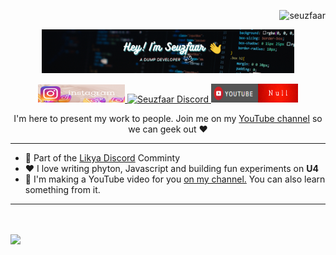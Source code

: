 <p align="right"> <img src="https://komarev.com/ghpvc/?username=seuzfaar&label=Profile%20views&color=0e75b6&style=flat" alt="seuzfaar" /> </p>

<p align="center"><a href="https://github.com/Seuzfaar"><img width="80%" alt="Hey! I'am Seuzfaar. A dump developer :)" src="./assets/gh-readme-header.png" /></a></p>

<p align="center">
  <a href="https://www.instagram.com/iselo911/">
    <img src="./assets/instagram.png" alt="Seuzfaar's instagram" height="29" width="139" /> 
  </a>
  <a href="https://discord.gg/SWhBEbMzW3">
    <img src="https://img.shields.io/discord/699608417039286293?logo=discord&style=for-the-badge&color=blue" alt="Seuzfaar Discord" height="30" width="139" />
  </a>
  <a href="http://youtube.com/seuzfaar?sub_confirmation=1">
    <img src="./assets/youtube.png" alt="Seuzfaar's Youtube Channel" height="30" width="139"/>
  </a>
</p>

<p align="center">I'm here to present my work to people. Join me on my <a href="http://youtube.com/seuzfaar?sub_confirmation=1">YouTube channel</a> so we can geek out ❤️</p>

---

- 🌟 Part of the <a href="https://discord.gg/SWhBEbMzW3">Likya Discord</a> Comminty
- ❤️ I love writing phyton, Javascript and building fun experiments on **U4** 
- 📸 I'm making a YouTube video for you <a href="http://youtube.com/seuzfaar?sub_confirmation=1">on my channel.</a> You can also learn something from it.

---

<a href="http://youtube.com/seuzfaar?sub_confirmation=1">
 <picture>
<source 
  srcset="https://github-readme-stats.vercel.app/api?username=Seuzfaar&show_icons=true&theme=transparent"
  media="(prefers-color-scheme: dark)"
/>
<source
  srcset="https://github-readme-stats.vercel.app/api?username=Seuzfaar&show_icons=true"
  media="(prefers-color-scheme: light), (prefers-color-scheme: no-preference)"
/>
<br>
<br>
</picture></a>
<img src="https://github-readme-stats.vercel.app/api/top-langs?username=seuzfaar&show_icons=true&locale=en&layout=compact" />
